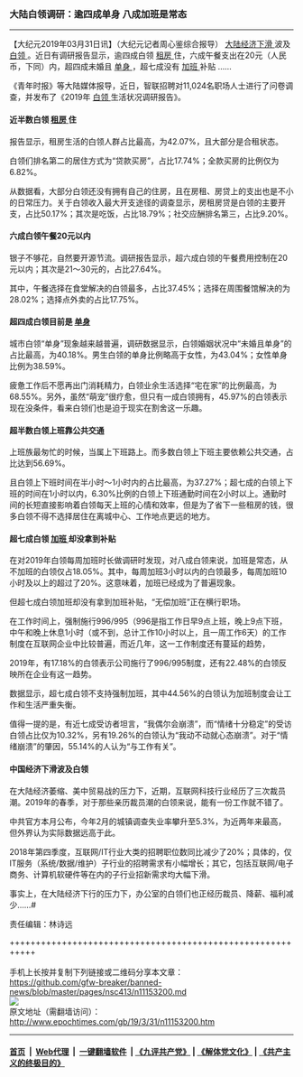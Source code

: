 ### 大陆白领调研：逾四成单身 八成加班是常态
------------------------

<p>
 【大纪元2019年03月31日讯】（大纪元记者周心鉴综合报导）
 <a href="http://www.epochtimes.com/gb/tag/%E5%A4%A7%E9%99%86%E7%BB%8F%E6%B5%8E%E4%B8%8B%E6%BB%91.html">
  大陆经济下滑
 </a>
 波及
 <a href="http://www.epochtimes.com/gb/tag/%E7%99%BD%E9%A2%86.html">
  白领
 </a>
 。近日有调研报告显示，逾四成白领
 <a href="http://www.epochtimes.com/gb/tag/%E7%A7%9F%E6%88%BF.html">
  租房
 </a>
 住，六成午餐支出在20元（人民币，下同）内，超四成未婚且
 <a href="http://www.epochtimes.com/gb/tag/%E5%8D%95%E8%BA%AB.html">
  单身
 </a>
 ，超七成没有
 <a href="http://www.epochtimes.com/gb/tag/%E5%8A%A0%E7%8F%AD.html">
  加班
 </a>
 补贴 ……
</p>
<p>
 《青年时报》等大陆媒体报导，近日，智联招聘对11,024名职场人士进行了问卷调查，并发布了《2019年
 <a href="http://www.epochtimes.com/gb/tag/%E7%99%BD%E9%A2%86.html">
  白领
 </a>
 生活状况调研报告》。
</p>
<h4>
 近半数白领
 <a href="http://www.epochtimes.com/gb/tag/%E7%A7%9F%E6%88%BF.html">
  租房
 </a>
 住
</h4>
<p>
 报告显示，租房生活的白领人群占比最高，为42.07%，且大部分是合租状态。
</p>
<p>
 白领们排名第二的居住方式为“贷款买房”，占比17.74%；全款买房的比例仅为6.82%。
</p>
<p>
 从数据看，大部分白领还没有拥有自己的住房，且在房租、房贷上的支出也是不小的日常压力。关于白领收入最大开支途径的调查显示，房租房贷是白领的主要开支，占比50.17%；其次是吃饭，占比18.79%；社交应酬排名第三，占比9.20%。
</p>
<h4>
 六成白领午餐20元以内
</h4>
<p>
 银子不够花，自然要开源节流。调研报告显示，超六成白领的午餐费用控制在20元以内；其次是21～30元的，占比27.64%。
</p>
<p>
 其中，午餐选择在食堂解决的白领最多，占比37.45%；选择在周围餐馆解决的为28.02%；选择点外卖的占比17.75%。
</p>
<h4>
 超四成白领目前是
 <a href="http://www.epochtimes.com/gb/tag/%E5%8D%95%E8%BA%AB.html">
  单身
 </a>
</h4>
<p>
 城市白领“单身”现象越来越普遍，调研数据显示，白领婚姻状况中“未婚且单身”的占比最高，为40.18%。男生白领的单身比例略高于女性，为43.04%；女性单身比例为38.59%。
</p>
<p>
 疲惫工作后不愿再出门消耗精力，白领业余生活选择“宅在家”的比例最高，为68.55%。另外，虽然“萌宠”很疗愈，但只有一成白领拥有，45.97%的白领表示现在没条件，看来白领们也是迫于现实在割舍这一乐趣。
</p>
<h4>
 超半数白领上班靠公共交通
</h4>
<p>
 上班族最匆忙的时候，当属上下班路上。而多数白领上下班主要依赖公共交通，占比达到56.69%。
</p>
<p>
 且白领上下班时间在半小时～1小时内的占比最高，为37.27%；超七成的白领上下班的时间在1小时以内，6.30%比例的白领上下班通勤时间在2小时以上。通勤时间的长短直接影响着白领每天上班的心情和效率，但是为了省下一些租房的钱，很多白领不得不选择居住在离城中心、工作地点更远的地方。
</p>
<h4>
 超七成白领
 <a href="http://www.epochtimes.com/gb/tag/%E5%8A%A0%E7%8F%AD.html">
  加班
 </a>
 却没拿到补贴
</h4>
<p>
 在对2019年白领每周加班时长做调研时发现，对八成白领来说，加班是常态，从不加班的白领仅占18.05%。其中，每周加班3小时以内的白领最多，每周加班10小时及以上的超过了20%。这意味着，加班已经成为了普遍现象。
</p>
<p>
 但超七成白领加班却没有拿到加班补贴，“无偿加班”正在横行职场。
</p>
<p>
 在工作时间上，强制施行996/995（996是指工作日早9点上班，晚上9点下班，中午和晚上休息1小时（或不到，总计工作10小时以上，且一周工作6天）的工作制度在互联网企业中比较普遍，而近几年，这一工作制度还有蔓延的趋势，
</p>
<p>
 2019年，有17.18%的白领表示公司施行了996/995制度，还有22.48%的白领反映所在企业有这一趋势。
</p>
<p>
 数据显示，超七成白领不支持强制加班，其中44.56%的白领认为加班制度会让工作和生活严重失衡。
</p>
<p>
 值得一提的是，有近七成受访者坦言，“我偶尔会崩溃”，而“情绪十分稳定”的受访白领占比仅为10.32%，另有19.26%的白领认为“我动不动就心态崩溃”。对于“情绪崩溃”的肇因，55.14%的人认为“与工作有关”。
</p>
<h4>
 中国经济下滑波及白领
</h4>
<p>
 在大陆经济萎缩、美中贸易战的压力下，近期，互联网科技行业经历了三次裁员潮。2019年的春季，对于那些亲历裁员潮的白领来说，能有一份工作就不错了。
</p>
<p>
 中共官方本月公布，今年2月的城镇调查失业率攀升至5.3%，为近两年来最高， 但外界认为实际数据远高于此。
</p>
<p>
 2018年第四季度，互联网/IT行业大类的招聘职位数同比减少了20%；具体的，仅IT服务（系统/数据/维护）子行业的招聘需求有小幅增长；其它，包括互联网/电子商务、计算机软硬件等在内的子行业招新需求均大幅下滑。
</p>
<p>
 事实上，在大陆经济下行的压力下，办公室的白领们也正经历裁员、降薪、福利减少……#
</p>
<p>
 责任编辑：林诗远
</p>

+++++++++++++++++++++++++++++++++++++++++++++++++++++++++++<br/><br/>
手机上长按并复制下列链接或二维码分享本文章：<br/>
https://github.com/gfw-breaker/banned-news/blob/master/pages/nsc413/n11153200.md <br/>
<a href='https://github.com/gfw-breaker/banned-news/blob/master/pages/nsc413/n11153200.md'><img src='https://github.com/gfw-breaker/banned-news/blob/master/pages/nsc413/n11153200.md.png'/></a> <br/>
原文地址（需翻墙访问）：http://www.epochtimes.com/gb/19/3/31/n11153200.htm


------------------------
#### [首页](https://github.com/gfw-breaker/banned-news/blob/master/README.md) &nbsp;|&nbsp; [Web代理](https://github.com/labour-camp/helloworld) &nbsp;|&nbsp; [一键翻墙软件](https://github.com/gfw-breaker/nogfw/blob/master/README.md) &nbsp;| [《九评共产党》](https://github.com/gfw-breaker/9ping.md/blob/master/README.md#九评之一评共产党是什么) | [《解体党文化》](https://github.com/gfw-breaker/jtdwh.md/blob/master/README.md) | [《共产主义的终极目的》](https://github.com/gfw-breaker/gczydzjmd.md/blob/master/README.md)

